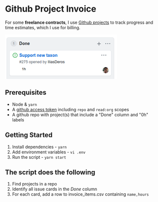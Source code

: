 # Github Project Invoice

For some **freelance contracts**, I use [Github projects](https://github.com/features/project-management/) to track progress and time estimates, which I use for billing.

![Issue](./issue-screenshot.png)

## Prerequisites
- Node & `yarn`
- A [github access token](https://github.com/settings/tokens) including `repo` and `read:org` scopes
- A github repo with project(s) that include a "Done" column and "0h" labels

## Getting Started
1. Install dependencies - `yarn`
2. Add environment variables - `vi .env`
2. Run the script - `yarn start`

## The script does the following
1. Find projects in a repo
2. Identify all issue cards in the _Done_ column
3. For each card, add a row to invoice_items.csv containing `name,hours`

